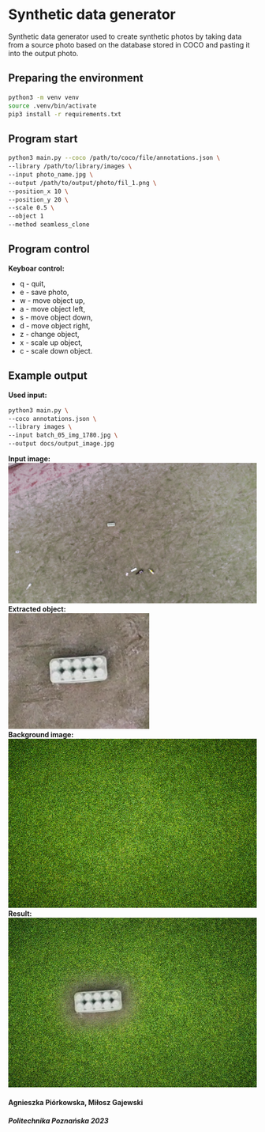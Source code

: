 # Synthetic data generator
Synthetic data generator used to create synthetic photos by taking data from a source photo based on the database stored in COCO and pasting it into the output photo.
## Preparing the environment
```bash
python3 -m venv venv
source .venv/bin/activate
pip3 install -r requirements.txt
```
## Program start
```bash
python3 main.py --coco /path/to/coco/file/annotations.json \
--library /path/to/library/images \
--input photo_name.jpg \
--output /path/to/output/photo/fil_1.png \
--position_x 10 \
--position_y 20 \
--scale 0.5 \
--object 1
--method seamless_clone
```
## Program control
**Keyboar control:**
* q - quit,
* e - save photo,
* w - move object up,
* a - move object left,
* s - move object down,
* d - move object right,
* z - change object,
* x - scale up object,
* c - scale down object.
## Example output
**Used input:**
```bash
python3 main.py \
--coco annotations.json \
--library images \
--input batch_05_img_1780.jpg \
--output docs/output_image.jpg
```
**Input image:** \
![Example input image](docs/input_image.jpg) \
**Extracted object:** \
![Extracted image from input image](docs/extracted_image.png) \
**Background image:** \
![Example Background image](docs/background_image.jpg) \
**Result:** \
![Example Output image](docs/output_image.jpg)
#### Agnieszka Piórkowska, Miłosz Gajewski
##### Politechnika Poznańska 2023